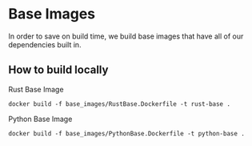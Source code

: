 # Base Images

In order to save on build time, we build base images that have all of our dependencies built in. 

## How to build locally

Rust Base Image
```
docker build -f base_images/RustBase.Dockerfile -t rust-base .
```

Python Base Image
```
docker build -f base_images/PythonBase.Dockerfile -t python-base .
```
